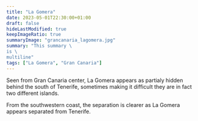```yaml
---
title: "La Gomera"
date: 2023-05-01T22:30:00+01:00
draft: false
hideLastModified: true
keepImageRatio: true
summaryImage: "grancanaria_lagomera.jpg"
summary: "This summary \
is \
multiline"
tags: ["La Gomera", "Gran Canaria"]
---
```


 
Seen from Gran Canaria center, La Gomera appears as partialy hidden behind the south of Tenerife, sometimes making it difficult they are in fact two different islands.

From the southwestern coast, the separation is clearer as La Gomera appears separated from Tenerife.